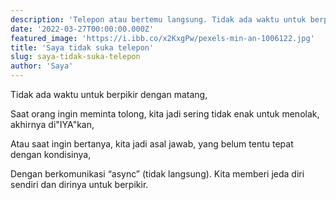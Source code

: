 ```yaml
---
description: 'Telepon atau bertemu langsung. Tidak ada waktu untuk berpikir dengan matang'
date: '2022-03-27T00:00:00.000Z'
featured_image: 'https://i.ibb.co/x2KxgPw/pexels-min-an-1006122.jpg'
title: 'Saya tidak suka telepon'
slug: saya-tidak-suka-telepon
author: 'Saya'
---
```


Tidak ada waktu untuk berpikir dengan matang,

Saat orang ingin meminta tolong, kita jadi sering tidak enak untuk menolak, akhirnya di"IYA"kan,

Atau saat ingin bertanya, kita jadi asal jawab, yang belum tentu tepat dengan kondisinya,

Dengan berkomunikasi “async” (tidak langsung). Kita memberi jeda diri sendiri dan dirinya untuk berpikir.
